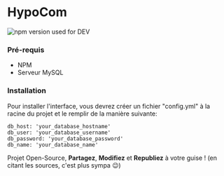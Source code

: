 # HypoCom
![npm version used for DEV](https://img.shields.io/badge/npm-5.6.0-blue.svg)

### Pré-requis
* NPM
* Serveur MySQL

### Installation
Pour installer l'interface, vous devrez créer un fichier "config.yml" à la racine du projet et le remplir de la manière suivante:
```
db_host: 'your_database_hostname'
db_user: 'your_database_username'
db_password: 'your_database_password'
db_name: 'your_database_name'
```


Projet Open-Source, **Partagez**, **Modifiez** et **Republiez** à votre guise ! (en citant les sources, c'est plus sympa 😉)
